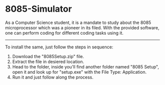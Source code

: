 # 8085-Simulator
As a Computer Science student, it is a mandate to study about the 8085 microprocessor which was a pioneer in its filed. With the provided software, one can perform coding for different coding tasks using it.


-------------------------------------------------------------------------------------------------------------


To install the same, just follow the steps in sequence:
1) Download the "8085Setup.zip" file.
2) Extract the file in desiered location.
3) Head to the folder, inside you'll find another folder named "8085 Setup", open it and look up for "setup.exe" with the File Type: Application.
4) Run it and just follow along the process.
